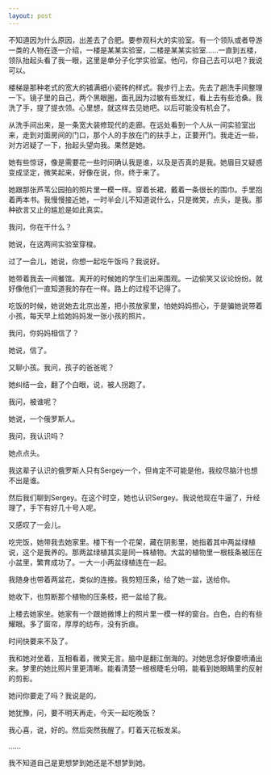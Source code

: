 ```yaml
---
layout: post
---
```


不知道因为什么原因，出差去了合肥。要参观科大的实验室。有一个领队或者导游一类的人物在逐一介绍，一楼是某某实验室，二楼是某某实验室……一直到五楼，领队抬起头看了我一眼，这里是单分子化学实验室。他问，你自己去可以吧？我说可以。

楼梯是那种老式的宽大的铺满细小瓷砖的样式。我步行上去。先去了趟洗手间整理一下。镜子里的自己，两个黑眼圈，面孔因为过敏有些发红，看上去有些沧桑。我洗了手，提了提衣领。心里想，就这样去见她吧。以后可能没有机会了。

从洗手间出来，是一条宽大装修现代的走廊。在远处看到一个人从一间实验室出来，走到对面房间的门口，那个人的手放在门的扶手上，正要开门。我走近一些，对方迟疑了一下，抬起头望向我。果然是她。

她有些惊讶，像是需要花一些时间确认我是谁，以及是否真的是我。她眉目又疑惑变成坚定，微笑起来，好像在说，你，终于来了。

她跟那张芦苇公园拍的照片里一模一样。穿着长裙，戴着一条很长的围巾。手里抱着两本书。我慢慢接近她，一时半会儿不知道说什么，只是微笑，点头，是我。那种欲言又止的尴尬是如此真实。

我问，你在干什么？

她说，在这两间实验室穿梭。

过了一会儿，她说，你想一起吃午饭吗？我说好。

她带着我去一间餐馆。离开的时候她的学生们出来围观。一边偷笑又议论纷纷。就好像他们一直知道我的存在一样。路上的过程不记得了。

吃饭的时候，她说她去北京出差，把小孩放家里，怕她妈妈担心，于是骗她说带着小孩，每天早上给她妈妈发一张小孩的照片。

我问，你妈妈相信了？

她说，信了。

又聊小孩。我问，孩子的爸爸呢？

她纠结一会，翻了个白眼，说，被人拐跑了。

我问，被谁呢？

她说，一个俄罗斯人。

我问，我认识吗？

她点点头。

我这辈子认识的俄罗斯人只有Sergey一个，但肯定不可能是他，我绞尽脑汁也想不出是谁。

然后我们聊到Sergey。在这个时空，她也认识Sergey。我说他现在牛逼了，升经理了，手下有好几十号人呢。

又感叹了一会儿。

吃完饭，她带我去她家里。楼下有一个花架，藏在阴影里，她指着其中两盆绿植说，这个是我养的。那两盆绿植其实是同一株植物。大盆的植物里一根枝条被压在小盆里，繁育成功了。一大一小两盆绿植连在一起。

我随身也带着两盆花，类似的连接。我剪短压条，给了她一盆，送给你。

她收下，也剪断那个植物的压条枝，把一盆给了我。

上楼去她家坐。她家有一个跟她微博上的照片里一模一样的窗台。白色，白的有些耀眼。多了窗帘，厚厚的纺布，没有折痕。

时间快要来不及了。

我和她对坐着，互相看着，微笑无言。脑中是翻江倒海的。对她思念好像要喷涌出来。梦里的她比照片里更清晰。能看清楚一根根睫毛分明，能看到她眼睛里的反射的剪影。

她问你要走了吗？我说是的。

她犹豫，问，要不明天再走，今天一起吃晚饭？

我心喜，说，好的。然后突然我醒了。盯着天花板发呆。

……

我不知道自己是更想梦到她还是不想梦到她。
